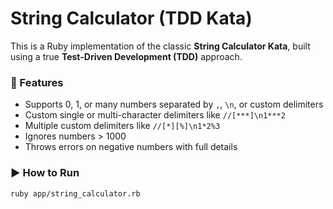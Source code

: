 # String Calculator (TDD Kata)

This is a Ruby implementation of the classic **String Calculator Kata**, built using a true **Test-Driven Development (TDD)** approach.

### 🧪 Features
- Supports 0, 1, or many numbers separated by `,`, `\n`, or custom delimiters
- Custom single or multi-character delimiters like `//[***]\n1***2`
- Multiple custom delimiters like `//[*][%]\n1*2%3`
- Ignores numbers > 1000
- Throws errors on negative numbers with full details

### ▶️ How to Run

```bash
ruby app/string_calculator.rb
